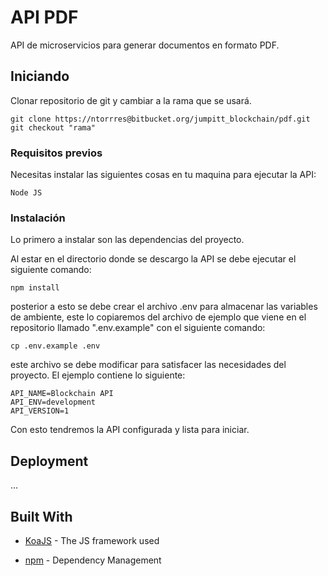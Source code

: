 # API PDF

API de microservicios para generar documentos en formato PDF.

## Iniciando

Clonar repositorio de git y cambiar a la rama que se usará.

```
git clone https://ntorrres@bitbucket.org/jumpitt_blockchain/pdf.git
git checkout "rama"
```

### Requisitos previos

Necesitas instalar las siguientes cosas en tu maquina para ejecutar la API:

```
Node JS
```

### Instalación

Lo primero a instalar son las dependencias del proyecto.

Al estar en el directorio donde se descargo la API se debe ejecutar el siguiente comando:

```
npm install
```

  

posterior a esto se debe crear el archivo .env para almacenar las variables de ambiente, este lo copiaremos del archivo de ejemplo que viene en el repositorio llamado ".env.example" con el siguiente comando:

```
cp .env.example .env
```
este archivo se debe modificar para satisfacer las necesidades del proyecto.
El ejemplo contiene lo siguiente:

```
API_NAME=Blockchain API
API_ENV=development
API_VERSION=1
```

Con esto tendremos la API configurada y lista para iniciar.

## Deployment

...

## Built With

* [KoaJS](https://koajs.com/) - The JS framework used

* [npm](https://www.npmjs.com/) - Dependency Management
